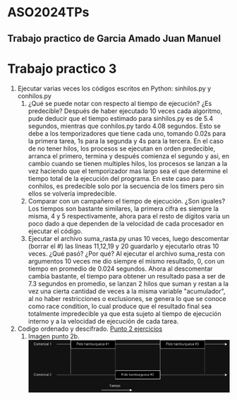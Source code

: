 # ASO2024TPs
## Trabajo practico de Garcia Amado Juan Manuel
# Trabajo practico 3
1) Ejecutar varias veces los códigos escritos en Python: sinhilos.py y conhilos.py
     1. ¿Qué se puede notar con respecto al tiempo de ejecución? ¿Es predecible?
     Después de haber ejecutado 10 veces cada algoritmo, pude deducir que el tiempo estimado para sinhilos.py es de 5.4 segundos, mientras que conhilos.py tardo 4.08 segundos. Esto se debe a los temporizadores que tiene cada uno, tomando 0.02s para la primera tarea, 1s para la segunda y 4s para la tercera. En el caso de no tener hilos, los procesos se ejecutan en orden predecible, arranca el primero, termina y después comienza el segundo y asi, en cambio cuando se tienen multiples hilos, los procesos se lanzan a la vez haciendo que el temporizador mas largo sea el que determine el tiempo total de la ejecución del programa. En este caso para conhilos, es predecible solo por la secuencia de los timers pero sin ellos se volvería impredecible.
     2.  Comparar con un campañero el tiempo de ejecución. ¿Son iguales?
     Los tiempos son bastante similares, la primera cifra es siempre la misma, 4 y 5 respectivamente, ahora para el resto de dígitos varia un poco dado a que dependen de la velocidad de cada procesador en ejecutar el código.
     3. Ejecutar el archivo suma_rasta.py unas 10 veces, luego descomentar (borrar el #) las líneas 11,12,19 y 20 guardarlo y ejecutarlo otras 10 veces. ¿Qué pasó? ¿Por qué?
     Al ejecutar el archivo suma_resta con argumentos 10 veces me dio siempre el mismo resultado, 0, con un tiempo en promedio de 0.024 segundos. Ahora al descomentar cambia bastante, el tiempo para obtener un resultado pasa a ser de 7.3 segundos en promedio, se lanzan 2 hilos que suman y restan a la vez una cierta cantidad de veces a la misma variable "acumulador", al no haber restricciones o exclusiones, se genera lo que se conoce como race condition, lo cual produce que el resultado final sea totalmente impredecible ya que esta sujeto al tiempo de ejecución interno y a la velocidad de ejecución de cada tarea.
2) Codigo ordenado y descifrado. [Punto 2 ejercicios](https://github.com/Meltman98/ASO2024TPs/tree/main/TP3)
     1. Imagen punto 2b.
     ![imagen punto 2b](TP3/punto2b.png)
